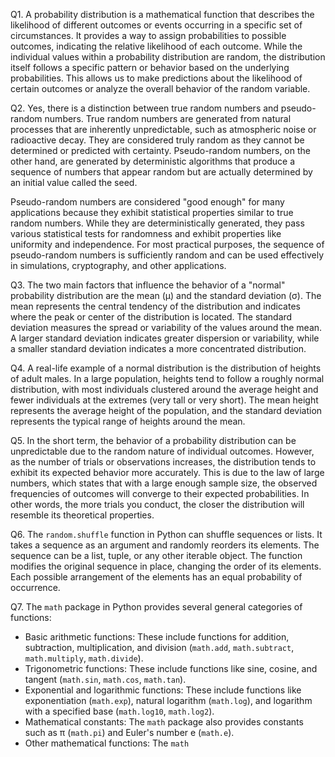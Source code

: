 Q1. A probability distribution is a mathematical function that describes the likelihood of different outcomes or events occurring in a specific set of circumstances. It provides a way to assign probabilities to possible outcomes, indicating the relative likelihood of each outcome. While the individual values within a probability distribution are random, the distribution itself follows a specific pattern or behavior based on the underlying probabilities. This allows us to make predictions about the likelihood of certain outcomes or analyze the overall behavior of the random variable.

Q2. Yes, there is a distinction between true random numbers and pseudo-random numbers. True random numbers are generated from natural processes that are inherently unpredictable, such as atmospheric noise or radioactive decay. They are considered truly random as they cannot be determined or predicted with certainty. Pseudo-random numbers, on the other hand, are generated by deterministic algorithms that produce a sequence of numbers that appear random but are actually determined by an initial value called the seed.

Pseudo-random numbers are considered "good enough" for many applications because they exhibit statistical properties similar to true random numbers. While they are deterministically generated, they pass various statistical tests for randomness and exhibit properties like uniformity and independence. For most practical purposes, the sequence of pseudo-random numbers is sufficiently random and can be used effectively in simulations, cryptography, and other applications.

Q3. The two main factors that influence the behavior of a "normal" probability distribution are the mean (μ) and the standard deviation (σ). The mean represents the central tendency of the distribution and indicates where the peak or center of the distribution is located. The standard deviation measures the spread or variability of the values around the mean. A larger standard deviation indicates greater dispersion or variability, while a smaller standard deviation indicates a more concentrated distribution.

Q4. A real-life example of a normal distribution is the distribution of heights of adult males. In a large population, heights tend to follow a roughly normal distribution, with most individuals clustered around the average height and fewer individuals at the extremes (very tall or very short). The mean height represents the average height of the population, and the standard deviation represents the typical range of heights around the mean.

Q5. In the short term, the behavior of a probability distribution can be unpredictable due to the random nature of individual outcomes. However, as the number of trials or observations increases, the distribution tends to exhibit its expected behavior more accurately. This is due to the law of large numbers, which states that with a large enough sample size, the observed frequencies of outcomes will converge to their expected probabilities. In other words, the more trials you conduct, the closer the distribution will resemble its theoretical properties.

Q6. The `random.shuffle` function in Python can shuffle sequences or lists. It takes a sequence as an argument and randomly reorders its elements. The sequence can be a list, tuple, or any other iterable object. The function modifies the original sequence in place, changing the order of its elements. Each possible arrangement of the elements has an equal probability of occurrence.

Q7. The `math` package in Python provides several general categories of functions:

- Basic arithmetic functions: These include functions for addition, subtraction, multiplication, and division (`math.add`, `math.subtract`, `math.multiply`, `math.divide`).
- Trigonometric functions: These include functions like sine, cosine, and tangent (`math.sin`, `math.cos`, `math.tan`).
- Exponential and logarithmic functions: These include functions like exponentiation (`math.exp`), natural logarithm (`math.log`), and logarithm with a specified base (`math.log10`, `math.log2`).
- Mathematical constants: The `math` package also provides constants such as π (`math.pi`) and Euler's number e (`math.e`).
- Other mathematical functions: The `math`
